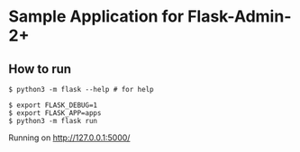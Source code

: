 # Sample Application for Flask-Admin-2+
## How to run

```
$ python3 -m flask --help # for help

$ export FLASK_DEBUG=1
$ export FLASK_APP=apps
$ python3 -m flask run
```

Running on http://127.0.0.1:5000/
